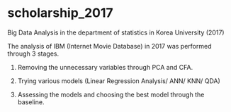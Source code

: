 # scholarship_2017
Big Data Analysis in the department of statistics in Korea University (2017)

The analysis of IBM (Internet Movie Database) in 2017 was performed through 3 stages.

1. Removing the unnecessary variables through PCA and CFA.

2. Trying various models (Linear Regression Analysis/ ANN/ KNN/ QDA)

3. Assessing the models and choosing the best model through the baseline.
